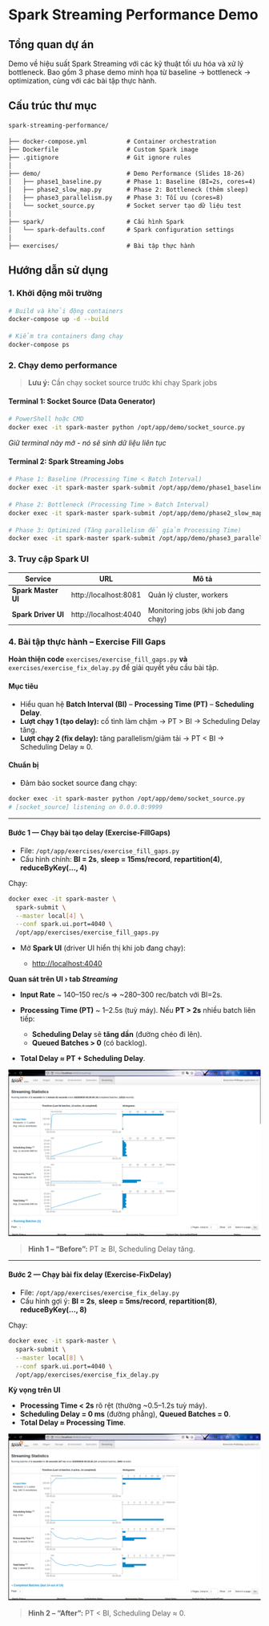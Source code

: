 # Spark Streaming Performance Demo

## Tổng quan dự án
Demo về hiệu suất Spark Streaming với các kỹ thuật tối ưu hóa và xử lý bottleneck. Bao gồm 3 phase demo minh họa từ baseline → bottleneck → optimization, cùng với các bài tập thực hành.

## Cấu trúc thư mục
```
spark-streaming-performance/

├── docker-compose.yml           # Container orchestration
├── Dockerfile                   # Custom Spark image
├── .gitignore                   # Git ignore rules
│
├── demo/                        # Demo Performance (Slides 18-26)
│   ├── phase1_baseline.py       # Phase 1: Baseline (BI=2s, cores=4)
│   ├── phase2_slow_map.py       # Phase 2: Bottleneck (thêm sleep)
│   ├── phase3_parallelism.py    # Phase 3: Tối ưu (cores=8)
│   └── socket_source.py         # Socket server tạo dữ liệu test
│
├── spark/                       # Cấu hình Spark
│   └── spark-defaults.conf      # Spark configuration settings
│
├── exercises/                   # Bài tập thực hành
```

## Hướng dẫn sử dụng

### 1. Khởi động môi trường
```bash
# Build và khởi động containers
docker-compose up -d --build

# Kiểm tra containers đang chạy
docker-compose ps
```

### 2. Chạy demo performance

> **Lưu ý:** Cần chạy socket source trước khi chạy Spark jobs

#### **Terminal 1: Socket Source (Data Generator)**
```bash
# PowerShell hoặc CMD
docker exec -it spark-master python /opt/app/demo/socket_source.py
```
*Giữ terminal này mở - nó sẽ sinh dữ liệu liên tục*

#### **Terminal 2: Spark Streaming Jobs**
```bash
# Phase 1: Baseline (Processing Time < Batch Interval)
docker exec -it spark-master spark-submit /opt/app/demo/phase1_baseline.py

# Phase 2: Bottleneck (Processing Time > Batch Interval) 
docker exec -it spark-master spark-submit /opt/app/demo/phase2_slow_map.py

# Phase 3: Optimized (Tăng parallelism để giảm Processing Time)
docker exec -it spark-master spark-submit /opt/app/demo/phase3_parallelism.py

```

### 3. Truy cập Spark UI

| Service | URL | Mô tả |
|---------|-----|-------|
| **Spark Master UI** | http://localhost:8081 | Quản lý cluster, workers |
| **Spark Driver UI** | http://localhost:4040 | Monitoring jobs (khi job đang chạy) |


### 4. Bài tập thực hành – Exercise Fill Gaps

**Hoàn thiện code** `exercises/exercise_fill_gaps.py` **và** `exercises/exercise_fix_delay.py` để giải quyết yêu cầu bài tập.


#### Mục tiêu

* Hiểu quan hệ **Batch Interval (BI)** – **Processing Time (PT)** – **Scheduling Delay**.
* **Lượt chạy 1 (tạo delay):** cố tình làm chậm → PT > BI → Scheduling Delay tăng.
* **Lượt chạy 2 (fix delay):** tăng parallelism/giảm tải → PT < BI → Scheduling Delay ≈ 0.

#### Chuẩn bị

* Đảm bảo socket source đang chạy:

```bash
docker exec -it spark-master python /opt/app/demo/socket_source.py
# [socket_source] listening on 0.0.0.0:9999
```


---

#### **Bước 1 — Chạy bài tạo delay (Exercise-FillGaps)**

* File: `/opt/app/exercises/exercise_fill_gaps.py`
* Cấu hình chính: **BI = 2s**, **sleep = 15ms/record**, **repartition(4)**, **reduceByKey(..., 4)**

Chạy:

```bash
docker exec -it spark-master \
  spark-submit \
  --master local[4] \
  --conf spark.ui.port=4040 \
  /opt/app/exercises/exercise_fill_gaps.py
```

* Mở **Spark UI** (driver UI hiển thị khi job đang chạy):

  * [http://localhost:4040](http://localhost:4040)

**Quan sát trên UI › tab *Streaming***

* **Input Rate** ~ 140–150 rec/s ⇒ ~280–300 rec/batch với BI=2s.
* **Processing Time (PT)** ~ 1–2.5s (tuỳ máy). Nếu **PT > 2s** nhiều batch liên tiếp:

  * **Scheduling Delay** sẽ **tăng dần** (đường chéo đi lên).
  * **Queued Batches > 0** (có backlog).
* **Total Delay ≈ PT + Scheduling Delay**.

![Before – Streaming Delay](image/streaming_before_delay.png)
> **Hình 1 – “Before”:** PT ≳ BI, Scheduling Delay tăng.

---

#### **Bước 2 — Chạy bài fix delay (Exercise-FixDelay)**

* File: `/opt/app/exercises/exercise_fix_delay.py`
* Cấu hình gợi ý: **BI = 2s**, **sleep = 5ms/record**, **repartition(8)**, **reduceByKey(..., 8)**

Chạy:

```bash
docker exec -it spark-master \
  spark-submit \
  --master local[8] \
  --conf spark.ui.port=4040 \
  /opt/app/exercises/exercise_fix_delay.py
```

**Kỳ vọng trên UI**

* **Processing Time < 2s** rõ rệt (thường ~0.5–1.2s tuỳ máy).
* **Scheduling Delay = 0 ms** (đường phẳng), **Queued Batches = 0**.
* **Total Delay ≈ Processing Time**.

![After – Fixed Delay](image/streaming_after_fix.png)
> **Hình 2 – “After”:** PT < BI, Scheduling Delay ≈ 0.
